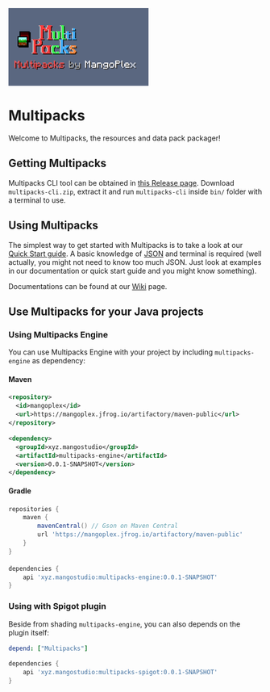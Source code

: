 ![Multipacks banner](docs/images/banner.png)

# Multipacks
Welcome to Multipacks, the resources and data pack packager!

## Getting Multipacks
Multipacks CLI tool can be obtained in [this Release page](https://github.com/MangoPlex/Multipacks/releases/). Download ``multipacks-cli.zip``, extract it and run ``multipacks-cli`` inside ``bin/`` folder with a terminal to use.

## Using Multipacks
The simplest way to get started with Multipacks is to take a look at our [Quick Start guide](https://github.com/MangoPlex/Multipacks/wiki/Quick-Start). A basic knowledge of [JSON](https://developer.mozilla.org/en-US/docs/Learn/JavaScript/Objects/JSON) and terminal is required (well actually, you might not need to know too much JSON. Just look at examples in our documentation or quick start guide and you might know something).

Documentations can be found at our [Wiki](https://github.com/MangoPlex/Multipacks/wiki) page.

## Use Multipacks for your Java projects
### Using Multipacks Engine
You can use Multipacks Engine with your project by including ``multipacks-engine`` as dependency:

#### Maven
```xml
<repository>
  <id>mangoplex</id>
  <url>https://mangoplex.jfrog.io/artifactory/maven-public</url>
</repository>
```

```xml
<dependency>
  <groupId>xyz.mangostudio</groupId>
  <artifactId>multipacks-engine</artifactId>
  <version>0.0.1-SNAPSHOT</version>
</dependency>
```

#### Gradle
```groovy
repositories {
    maven {
        mavenCentral() // Gson on Maven Central
        url 'https://mangoplex.jfrog.io/artifactory/maven-public'
    }
}

dependencies {
    api 'xyz.mangostudio:multipacks-engine:0.0.1-SNAPSHOT'
}
```

### Using with Spigot plugin
Beside from shading ``multipacks-engine``, you can also depends on the plugin itself:

```yml
depend: ["Multipacks"]
```

```groovy
dependencies {
    api 'xyz.mangostudio:multipacks-spigot:0.0.1-SNAPSHOT'
}
```
